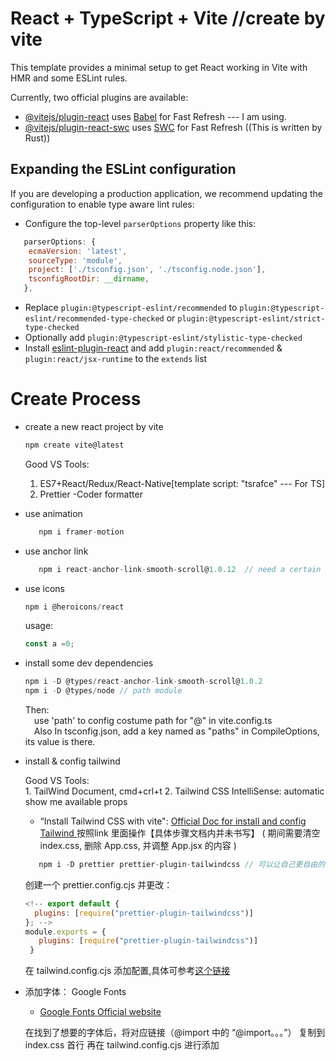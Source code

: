 # React + TypeScript + Vite //create by vite

This template provides a minimal setup to get React working in Vite with HMR and some ESLint rules.

Currently, two official plugins are available:

- [@vitejs/plugin-react](https://github.com/vitejs/vite-plugin-react/blob/main/packages/plugin-react/README.md) uses [Babel](https://babeljs.io/) for Fast Refresh --- I am using.
- [@vitejs/plugin-react-swc](https://github.com/vitejs/vite-plugin-react-swc) uses [SWC](https://swc.rs/) for Fast Refresh ((This is written by Rust))

## Expanding the ESLint configuration

If you are developing a production application, we recommend updating the configuration to enable type aware lint rules:

- Configure the top-level `parserOptions` property like this:

```js
   parserOptions: {
    ecmaVersion: 'latest',
    sourceType: 'module',
    project: ['./tsconfig.json', './tsconfig.node.json'],
    tsconfigRootDir: __dirname,
   },
```

- Replace `plugin:@typescript-eslint/recommended` to `plugin:@typescript-eslint/recommended-type-checked` or `plugin:@typescript-eslint/strict-type-checked`
- Optionally add `plugin:@typescript-eslint/stylistic-type-checked`
- Install [eslint-plugin-react](https://github.com/jsx-eslint/eslint-plugin-react) and add `plugin:react/recommended` & `plugin:react/jsx-runtime` to the `extends` list

# Create Process

- create a new react project by vite

  ```js
  npm create vite@latest
  ```
  Good VS Tools:
    1. ES7+React/Redux/React-Native[template script: "tsrafce" --- For TS]
    2. Prettier -Coder formatter

- use animation
   ```js
      npm i framer-motion
   ```

- use anchor link
   ```js
      npm i react-anchor-link-smooth-scroll@1.0.12  // need a certain version
   ```

- use icons
  ```js
  npm i @heroicons/react
  ```
  usage:
  ```js
  const a =0;
  ```

- install some dev dependencies
   ```js
   npm i -D @types/react-anchor-link-smooth-scroll@1.0.2
   npm i -D @types/node // path module
   ```

   Then:<br/>
   &emsp;use 'path' to config costume path for "@" in vite.config.ts<br/>
   &emsp;Also In tsconfig.json, add a key named as "paths" in CompileOptions, its value is there.

- install & config tailwind

   Good VS Tools:<br/>
      1. TailWind Document, cmd+crl+t
      2. Tailwind CSS IntelliSense: automatic show me available props

   - “Install Tailwind CSS with vite": [ Official Doc for install and config Tailwind ](https://tailwindcss.com/docs/guides/vite)
   按照link 里面操作【具体步骤文档内并未书写】 ( 期间需要清空 index.css, 删除 App.css, 并调整 App.jsx 的内容  )

   ```js
      npm i -D prettier prettier-plugin-tailwindcss // 可以让自己更自由的书写 tailwind，不必必须按照 tailwind 要求的顺序书写
   ```
  创建一个 prettier.config.cjs
  并更改：
  ```js
  <!-- export default {
    plugins: [require("prettier-plugin-tailwindcss")]
  }; -->
  module.exports = {
     plugins: [require("prettier-plugin-tailwindcss")]
   }
  ```
  在 tailwind.config.cjs 添加配置,具体可参考[这个链接](https://tailwindcss.com/docs/theme)

- 添加字体： Google Fonts

   - [Google Fonts Official website](https://fonts.google.com)

  在找到了想要的字体后，将对应链接（@import 中的 “@import。。。”） 复制到 index.css 首行
  再在 tailwind.config.cjs 进行添加